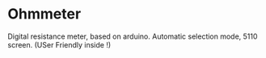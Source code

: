 # Ohmmeter
Digital resistance meter, based on arduino. Automatic selection mode, 5110 screen. (USer Friendly inside !)

